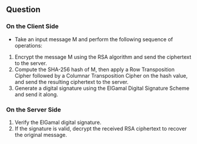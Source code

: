 ## Question

### On the Client Side
- Take an input message M and perform the following sequence of operations:
1. Encrypt the message M using the RSA algorithm and send the ciphertext to the server.
2. Compute the SHA-256 hash of M, then apply a Row Transposition Cipher followed by a Columnar Transposition Cipher on the hash value, and send the resulting ciphertext to the server.
3. Generate a digital signature using the ElGamal Digital Signature Scheme and send it along.

### On the Server Side
1. Verify the ElGamal digital signature.
2. If the signature is valid, decrypt the received RSA ciphertext to recover the original message.
